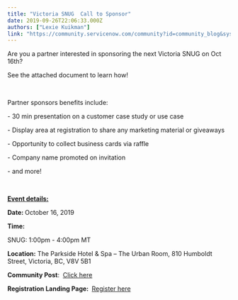 ```yaml
---
title: "Victoria SNUG  Call to Sponsor"
date: 2019-09-26T22:06:33.000Z
authors: ["Lexie Kuikman"]
link: "https://community.servicenow.com/community?id=community_blog&sys_id=b38aef32db0c001814d6fb24399619be"
---
```

<p class="ng-scope">Are you a partner interested in sponsoring the next Victoria SNUG on Oct 16th?</p>
<p class="ng-scope">See the attached document to learn how!</p>
<p class="ng-scope"> </p>
<p class="ng-scope">Partner sponsors benefits include:</p>
<p class="ng-scope">- 30 min presentation on a customer case study or use case</p>
<p class="ng-scope">- Display area at registration to share any marketing material or giveaways</p>
<p class="ng-scope">- Opportunity to collect business cards via raffle</p>
<p class="ng-scope">- Company name promoted on invitation</p>
<p class="ng-scope">- and more!</p>
<p class="ng-scope"> </p>
<p><strong><u>Event details:</u></strong></p>
<p><strong>Date: </strong>October 16, 2019 </p>
<p><strong>Time: </strong></p>
<p>SNUG: 1:00pm - 4:00pm MT </p>
<p><strong>Location:</strong> The Parkside Hotel &amp; Spa – The Urban Room, 810 Humboldt Street, Victoria, BC, V8V 5B1</p>
<p><strong>Community Post</strong>:  <a href="https://community.servicenow.com/community?id&#61;community_event&amp;sys_id&#61;d88a1e7fdb77f340f7fca851ca961963" rel="nofollow">Click here</a></p>
<p><strong>Registration Landing Page: </strong> <a href="https://go.servicenow.com/LP&#61;13575" rel="nofollow">Register here</a></p>
<p> </p>